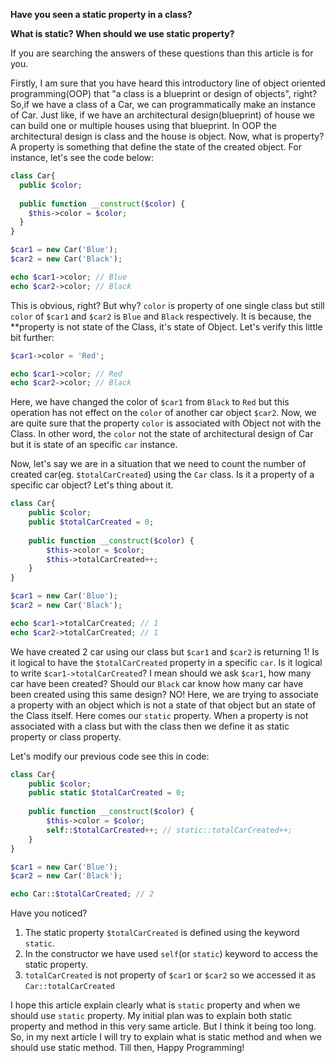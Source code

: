 **Have you seen a static property in a class?**

**What is static? When should we use static property?**

If you are searching the answers of these questions than this article is for you. 
 
Firstly, I am sure that you have heard this introductory line of object oriented programming(OOP) that "a class is a
blueprint or design of objects", right? So,if we have a class of a Car, we can programmatically make an instance of
Car. Just like, if we have an architectural design(blueprint) of house we can build one or multiple houses using that
blueprint. In OOP the architectural design is class and the house is object. Now, what is property? A property is
something that define the state of the created object. For instance, let's see the code below:

```php
class Car{
  public $color;
  
  public function __construct($color) {
    $this->color = $color;
  }
}

$car1 = new Car('Blue');
$car2 = new Car('Black');

echo $car1->color; // Blue
echo $car2->color; // Black
```

This is obvious, right? But why? `color` is property of one single class but still `color` of `$car1` and `$car2` is
`Blue` and `Black` respectively. It is because, the **property is not state of the Class, it's state of Object. Let's
verify this little bit further:

```php
$car1->color = 'Red';

echo $car1->color; // Red
echo $car2->color; // Black
```

Here, we have changed the color of `$car1` from `Black` to `Red` but this operation has not effect on the `color` of
another car object `$car2`. Now, we are quite sure that the property `color` is associated with Object not with the
Class. In other word, the `color` not the state of architectural design of Car but it is state of an specific `car`
instance. 

Now, let's say we are in a situation that we need to count the number of created car(eg. `$totalCarCreated`) using the
`Car` class. Is it a property of a specific car object? Let's thing about it. 

```php
class Car{
    public $color;
    public $totalCarCreated = 0;
    
    public function __construct($color) {
        $this->color = $color;
        $this->totalCarCreated++;
    }
}

$car1 = new Car('Blue');
$car2 = new Car('Black');

echo $car1->totalCarCreated; // 1
echo $car2->totalCarCreated; // 1
```
We have created 2 car using our class but `$car1` and `$car2` is returning 1! 
Is it logical to have the `$totalCarCreated` property in a specific `car`. Is it logical to write `$car1->totalCarCreated`? 
I mean should we ask `$car1`, how many car have been created? Should our `Black` car know how many car have been
created using this same design? NO! Here, we are trying to associate a property with an object which is not a state
of that object but an state of the Class itself. Here comes our `static` property. When a property is not associated
with a class but with the class then we define it as static property or class property. 

Let's modify our previous code see this in code:
```php
class Car{
    public $color;
    public static $totalCarCreated = 0;
    
    public function __construct($color) {
        $this->color = $color;
        self::$totalCarCreated++; // static::totalCarCreated++;
    }
} 

$car1 = new Car('Blue');
$car2 = new Car('Black');

echo Car::$totalCarCreated; // 2
```

Have you noticed? 
1. The static property `$totalCarCreated` is defined using the keyword `static`.
2. In the constructor we have used `self`(or `static`) keyword to access the static property.
3. `totalCarCreated` is not property of `$car1` or `$car2` so we accessed it as `Car::totalCarCreated`

I hope this article explain clearly what is `static` property and when we should use `static` property. My initial
plan was to explain both static property and method in this very same article. But I think it being too long. So, in
my next article I will try to explain what is static method and when we should use static method. Till then, Happy
Programming!

